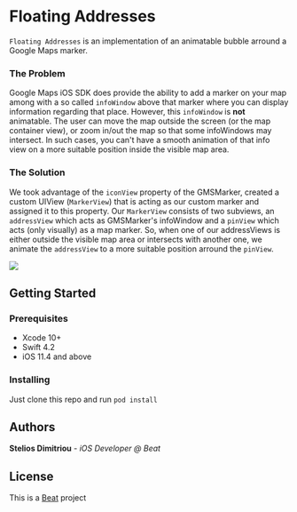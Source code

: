 # Floating Addresses

`Floating Addresses` is an implementation of an animatable bubble arround a Google Maps marker.

### The Problem

Google Maps iOS SDK does provide the ability to add a marker on your map among with a so called `infoWindow` above that marker where you can display information regarding that place.
However, this `infoWindow` is **not** animatable. The user can move the map outside the screen (or the map container view), or zoom in/out the map so that some infoWindows may intersect. In such cases, you can't have a smooth animation of that info view on a more suitable position inside the visible map area.

### The Solution
We took advantage of the `iconView` property of the GMSMarker, created a custom UIView (`MarkerView`) that is acting as our custom marker and assigned it to this property.
Our `MarkerView` consists of two subviews, an `addressView` which acts as GMSMarker's infoWindow and a `pinView` which acts (only visually) as a map marker.
So, when one of our addressViews is either outside the visible map area or intersects with another one, we animate the `addressView` to a more suitable position arround the `pinView`. 

![](/floating_addresses.gif)

## Getting Started

### Prerequisites

- Xcode 10+
- Swift 4.2
- iOS 11.4 and above

### Installing

Just clone this repo and run ```pod install```

## Authors

**Stelios Dimitriou** - *iOS Developer @ Beat*

## License

This is a [Beat](https://thebeat.co/) project
